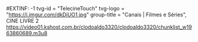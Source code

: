 #EXTINF: -1 tvg-id = "TelecineTouch" tvg-logo = "https://i.imgur.com/dkDjUO1.jpg" group-title = "Canais | Filmes e Séries", CINE LIVRE 2 
https://video01.kshost.com.br/clodoaldo3320/clodoaldo3320/chunklist_w1963860689.m3u8
